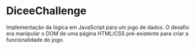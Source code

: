 # DiceeChallenge
Implementação da lógica em JavaScript para um jogo de dados. O desafio era manipular o DOM de uma página HTML/CSS pré-existente para criar a funcionalidade do jogo.
